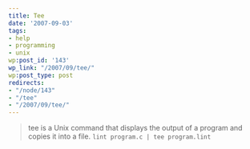 ```yaml
---
title: Tee
date: '2007-09-03'
tags:
- help
- programming
- unix
wp:post_id: '143'
wp_link: "/2007/09/tee/"
wp:post_type: post
redirects:
- "/node/143"
- "/tee"
- "/2007/09/tee/"
---
```


> tee is a Unix command that displays the output of a program and copies it into a file.
  `lint program.c | tee program.lint`
